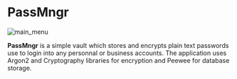 # PassMngr
![main_menu](https://user-images.githubusercontent.com/51066040/64084137-8babd600-cd6b-11e9-8113-a1c3c0e4b2d1.png)

**PassMngr** is a simple vault which stores and encrypts plain text passwords use to login into any personnal or business accounts. The application uses Argon2 and Cryptography libraries for encryption and Peewee for database storage.
